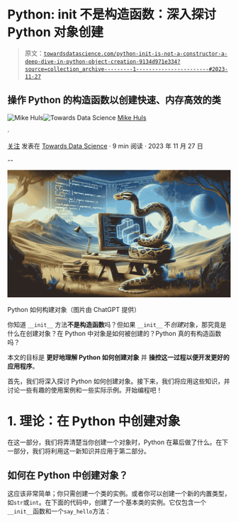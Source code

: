 # Python: **__init__ 不是构造函数**：深入探讨 Python 对象创建

> 原文：[`towardsdatascience.com/python-init-is-not-a-constructor-a-deep-dive-in-python-object-creation-9134d971e334?source=collection_archive---------1-----------------------#2023-11-27`](https://towardsdatascience.com/python-init-is-not-a-constructor-a-deep-dive-in-python-object-creation-9134d971e334?source=collection_archive---------1-----------------------#2023-11-27)

## 操作 Python 的构造函数以创建快速、内存高效的类

[](https://mikehuls.medium.com/?source=post_page-----9134d971e334--------------------------------)![Mike Huls](https://mikehuls.medium.com/?source=post_page-----9134d971e334--------------------------------)[](https://towardsdatascience.com/?source=post_page-----9134d971e334--------------------------------)![Towards Data Science](https://towardsdatascience.com/?source=post_page-----9134d971e334--------------------------------) [Mike Huls](https://mikehuls.medium.com/?source=post_page-----9134d971e334--------------------------------)

·

[关注](https://medium.com/m/signin?actionUrl=https%3A%2F%2Fmedium.com%2F_%2Fsubscribe%2Fuser%2F7ffb62c607ee&operation=register&redirect=https%3A%2F%2Ftowardsdatascience.com%2Fpython-init-is-not-a-constructor-a-deep-dive-in-python-object-creation-9134d971e334&user=Mike+Huls&userId=7ffb62c607ee&source=post_page-7ffb62c607ee----9134d971e334---------------------post_header-----------) 发表在 [Towards Data Science](https://towardsdatascience.com/?source=post_page-----9134d971e334--------------------------------) · 9 min 阅读 · 2023 年 11 月 27 日[](https://medium.com/m/signin?actionUrl=https%3A%2F%2Fmedium.com%2F_%2Fvote%2Ftowards-data-science%2F9134d971e334&operation=register&redirect=https%3A%2F%2Ftowardsdatascience.com%2Fpython-init-is-not-a-constructor-a-deep-dive-in-python-object-creation-9134d971e334&user=Mike+Huls&userId=7ffb62c607ee&source=-----9134d971e334---------------------clap_footer-----------)

--

[](https://medium.com/m/signin?actionUrl=https%3A%2F%2Fmedium.com%2F_%2Fbookmark%2Fp%2F9134d971e334&operation=register&redirect=https%3A%2F%2Ftowardsdatascience.com%2Fpython-init-is-not-a-constructor-a-deep-dive-in-python-object-creation-9134d971e334&source=-----9134d971e334---------------------bookmark_footer-----------)![](img/50dee26173534a7a06708762a2ea94ac.png)

Python 如何构建对象（图片由 ChatGPT 提供）

你知道 `__init__` 方法**不是构造函数**吗？但如果 `__init__` 不*创建*对象，那究竟是什么在创建对象？在 Python 中对象是如何被创建的？Python 真的有构造函数吗？

本文的目标是 **更好地理解 Python 如何创建对象** 并 **操控这一过程以便开发更好的应用程序**。

首先，我们将深入探讨 Python 如何创建对象。接下来，我们将应用这些知识，并讨论一些有趣的使用案例和一些实际示例。开始编程吧！

# 1\. 理论：在 Python 中创建对象

在这一部分，我们将弄清楚当你创建一个对象时，Python 在幕后做了什么。在下一部分，我们将利用这一新知识并应用于第二部分。

## 如何在 Python 中创建对象？

这应该非常简单；你只需创建一个类的实例。或者你可以创建一个新的内置类型，如`str`或`int`。在下面的代码中，创建了一个基本类的实例。它仅包含一个`__init__`函数和一个`say_hello`方法：
